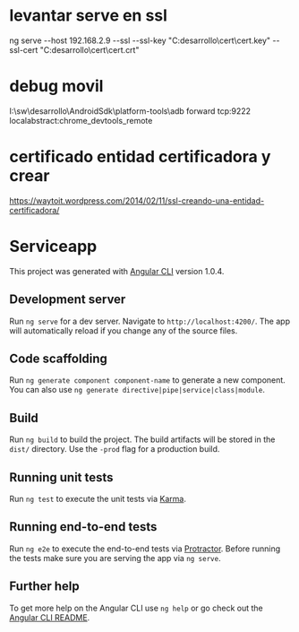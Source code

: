 # levantar serve en ssl
ng serve --host 192.168.2.9 --ssl --ssl-key "C:desarrollo\cert\cert.key" --ssl-cert "C:desarrollo\cert\cert.crt"
# debug movil
I:\sw\desarrollo\AndroidSdk\platform-tools\adb forward tcp:9222 localabstract:chrome_devtools_remote

# certificado entidad certificadora y crear
https://waytoit.wordpress.com/2014/02/11/ssl-creando-una-entidad-certificadora/

# Serviceapp

This project was generated with [Angular CLI](https://github.com/angular/angular-cli) version 1.0.4.

## Development server

Run `ng serve` for a dev server. Navigate to `http://localhost:4200/`. The app will automatically reload if you change any of the source files.

## Code scaffolding

Run `ng generate component component-name` to generate a new component. You can also use `ng generate directive|pipe|service|class|module`.

## Build

Run `ng build` to build the project. The build artifacts will be stored in the `dist/` directory. Use the `-prod` flag for a production build.

## Running unit tests

Run `ng test` to execute the unit tests via [Karma](https://karma-runner.github.io).

## Running end-to-end tests

Run `ng e2e` to execute the end-to-end tests via [Protractor](http://www.protractortest.org/).
Before running the tests make sure you are serving the app via `ng serve`.

## Further help

To get more help on the Angular CLI use `ng help` or go check out the [Angular CLI README](https://github.com/angular/angular-cli/blob/master/README.md).
